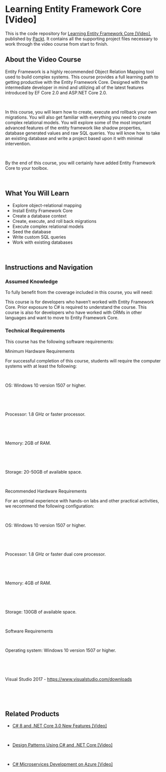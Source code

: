 


# Learning Entity Framework Core [Video]

This is the code repository for [Learning Entity Framework Core [Video]](https://www.packtpub.com/application-development/learning-entity-framework-core-video?utm_source=github&utm_medium=repository&utm_campaign=9781788628921), published by [Packt](https://www.packtpub.com/?utm_source=github). It contains all the supporting project files necessary to work through the video course from start to finish.

## About the Video Course

Entity Framework is a highly recommended Object Relation Mapping tool used to build complex systems. This course provides a full learning path to getting productive with the Entity Framework Core. Designed with the intermediate developer in mind and utilizing all of the latest features introduced by EF Core 2.0 and ASP.NET Core 2.0. 


 


In this course, you will learn how to create, execute and rollback your own migrations. You will also get familiar with everything you need to create complex relational models. You will explore some of the most important advanced features of the entity framework like shadow properties, database generated values and raw SQL queries. You will know how to take an existing database and write a project based upon it with minimal intervention.


 


By the end of this course, you will certainly have added Entity Framework Core to your toolbox.


 


<H2>What You Will Learn</H2>

<DIV class=book-info-will-learn-text>

<UL>

<LI>Explore object-relational mapping 

<LI>Install Entity Framework Core 

<LI>Create a database context 

<LI>Create, execute, and roll back migrations 

<LI>Execute complex relational models 

<LI>Seed the database 

<LI>Write custom SQL queries 

<LI>Work with existing databases </LI></UL></DIV>


 


## Instructions and Navigation

### Assumed Knowledge

To fully benefit from the coverage included in this course, you will need:<br/>

This course is for developers who haven’t worked with Entity Framework Core. Prior exposure to C# is required to understand the course. This course is also for developers who have worked with ORMs in other languages and want to move to Entity Framework Core.

### Technical Requirements

This course has the following software requirements:<br/>

Minimum Hardware Requirements

For successful completion of this course, students will require the computer systems with at least the following:


 




OS: Windows 10 version 1507 or higher.


 


 


Processor: 1.8 GHz or faster processor.


 


 


Memory: 2GB of RAM.


 


 


Storage: 20-50GB of available space.


 




Recommended Hardware Requirements

For an optimal experience with hands-on labs and other practical activities, we recommend the following configuration:


 




OS: Windows 10 version 1507 or higher.


 


 


Processor: 1.8 GHz or faster dual core processor.


 


 


Memory: 4GB of RAM.


 


 


Storage: 130GB of available space.


 




Software Requirements


 


Operating system: Windows 10 version 1507 or higher.


 


 


Visual Studio 2017 - https://www.visualstudio.com/downloads


 


 


## Related Products

* [C# 8 and .NET Core 3.0 New Features [Video]](https://www.packtpub.com/application-development/c-8-and-net-core-30-new-features-video?utm_source=github&utm_medium=repository&utm_campaign=9781789806663)


 


* [Design Patterns Using C# and .NET Core [Video]](https://www.packtpub.com/application-development/design-patterns-using-c-and-net-core-video?utm_source=github&utm_medium=repository&utm_campaign=9781788625258)


 


* [C# Microservices Development on Azure [Video]](https://www.packtpub.com/virtualization-and-cloud/c-microservices-development-azure-video?utm_source=github&utm_medium=repository&utm_campaign=9781789807349)

